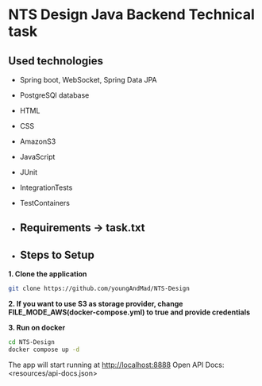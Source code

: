 # NTS Design Java Backend Technical task

## Used technologies
* Spring boot, WebSocket, Spring Data JPA
* PostgreSQl database
* HTML
* CSS
* AmazonS3
* JavaScript
* JUnit
* IntegrationTests
* TestContainers

* ## Requirements -> task.txt  


* ## Steps to Setup

**1. Clone the application**

```bash
git clone https://github.com/youngAndMad/NTS-Design
```

**2. If you want to use S3 as storage provider, change FILE_MODE_AWS(docker-compose.yml) to true and provide credentials**

**3. Run on docker**

```bash
cd NTS-Design
docker compose up -d
```
The app will start running at <http://localhost:8888>
Open API Docs: <resources/api-docs.json>
